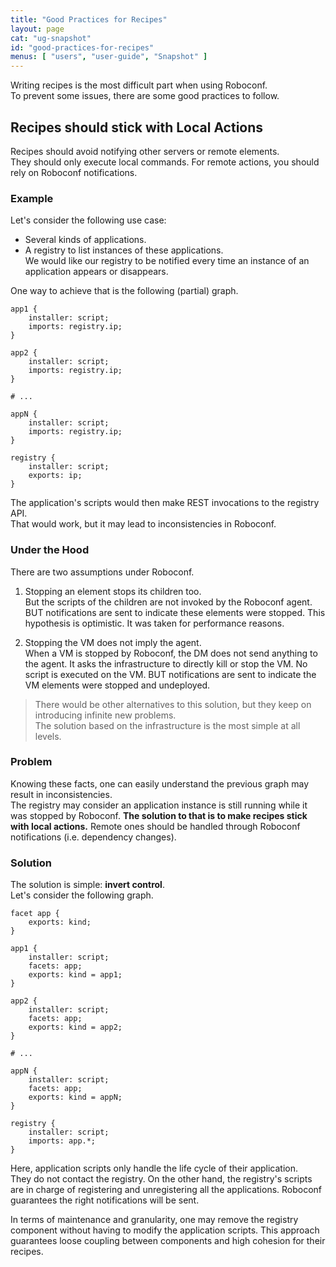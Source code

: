 ```yaml
---
title: "Good Practices for Recipes"
layout: page
cat: "ug-snapshot"
id: "good-practices-for-recipes"
menus: [ "users", "user-guide", "Snapshot" ]
---
```


Writing recipes is the most difficult part when using Roboconf.  
To prevent some issues, there are some good practices to follow.

## Recipes should stick with Local Actions

Recipes should avoid notifying other servers or remote elements.  
They should only execute local commands. For remote actions, you should rely on
Roboconf notifications.


### Example

Let's consider the following use case: 

* Several kinds of applications.
* A registry to list instances of these applications.  
We would like our registry to be notified every time an instance of an application appears or disappears.

One way to achieve that is the following (partial) graph.

```roboconf
app1 {
	installer: script;
	imports: registry.ip;
}

app2 {
	installer: script;
	imports: registry.ip;
}

# ...

appN {
	installer: script;
	imports: registry.ip;
}

registry {
	installer: script;
	exports: ip;
}
``` 

The application's scripts would then make REST invocations to the registry API.  
That would work, but it may lead to inconsistencies in Roboconf.


### Under the Hood

There are two assumptions under Roboconf.

1. Stopping an element stops its children too.  
But the scripts of the children are not invoked by the Roboconf agent. 
BUT notifications are sent to indicate these elements were stopped.
This hypothesis is optimistic. It was taken for performance reasons.

2. Stopping the VM does not imply the agent.  
When a VM is stopped by Roboconf, the DM does not send anything to the agent. It asks the infrastructure
to directly kill or stop the VM. No script is executed on the VM. BUT notifications are sent to indicate
the VM elements were stopped and undeployed.

> There would be other alternatives to this solution, but they keep on introducing infinite new problems.    
> The solution based on the infrastructure is the most simple at all levels.


### Problem

Knowing these facts, one can easily understand the previous graph may result in inconsistencies.  
The registry may consider an application instance is still running while it was stopped by Roboconf.
**The solution to that is to make recipes stick with local actions.** Remote ones should be handled
through Roboconf notifications (i.e. dependency changes).


### Solution

The solution is simple: **invert control**.  
Let's consider the following graph.

```roboconf
facet app {
	exports: kind;
}

app1 {
	installer: script;
	facets: app;
	exports: kind = app1;
}

app2 {
	installer: script;
	facets: app;
	exports: kind = app2;
}

# ...

appN {
	installer: script;
	facets: app;
	exports: kind = appN;
}

registry {
	installer: script;
	imports: app.*;
}
```

Here, application scripts only handle the life cycle of their application.  
They do not contact the registry. On the other hand, the registry's scripts are in charge of
registering and unregistering all the applications. Roboconf guarantees the right notifications
will be sent.

In terms of maintenance and granularity, one may remove the registry component without having to
modify the application scripts. This approach guarantees loose coupling between components and high cohesion for
their recipes.

